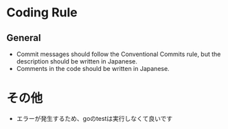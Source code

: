# Coding Rule

## General

- Commit messages should follow the Conventional Commits rule, but the description should be written in Japanese.
- Comments in the code should be written in Japanese.

# その他

- エラーが発生するため、goのtestは実行しなくて良いです
